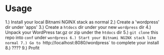 # Usage
1.) Install your local Bitnami NGINX stack as normal
2.) Create a 'wordpress' dir under 'apps'
3.) Create a `htdocs` dir under your new `wordpress` dir
4.) Unpack your WordPress tar.gz or zip under the `htdocs` dir
5.) `git clone` this repo into `conf` under `wordpress
6.) Start your Bitnami NGINX stack like normal
7.) Go to `http://localhost:8080/wordpress` to complete your install
8.) ????
9.) Profit
